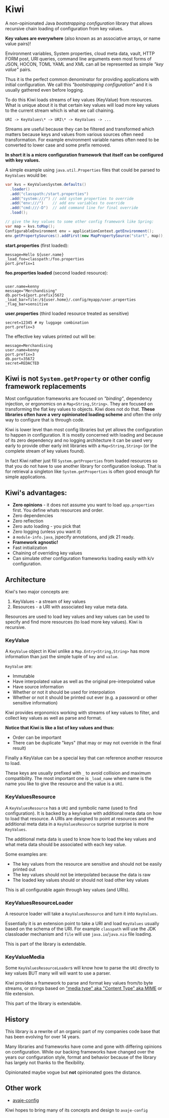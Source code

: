 # Kiwi

A non-opinionated Java *bootstrapping configuration* library
that allows recursive chain loading of configuration from key values.

**Key values are everywhere** 
(also known as an associative arrays, or name value pairs)!

Environment variables, System properties, cloud meta data, vault,
HTTP FORM post, URI queries, command line arguments
even most forms of JSON, HOCON, TOML YAML and XML
can all be represented as simple *"key value"* pairs.

Thus it is the perfect common denominator for providing applications with initial configuration.
We call this *"bootstrapping configuration"* and it is usually gathered even before logging.

To do this Kiwi loads streams of key values (KeyValue) from resources. 
What is unique about it is that certain key values will load more key values to the current
stream which is what we call chaining.

    URI -> KeyValues\* -> URI\* -> KeyValues -> ...

Streams are useful because they can be filtered and transformed
which matters because keys and values from various sources often need transformation. 
For example environment variable names often need to be converted to lower case
and some prefix removed.

**In short it is a micro configuration framework that itself can be configured with key values.**

A simple example using  `java.util.Properties` files that could be parsed to `KeyValues` would be:


```java
var kvs = KeyValuesSystem.defaults()
  .loader()
  .add("classpath:/start.properties")
  .add("system:///") // add system properties to override
  .add("env:///")    // add env variables to override
  .add("cmd:///-D")  // add command line for final override
  .load();

// give the key values to some other config framework like Spring:
var map = kvs.toMap();
ConfigurableEnvironment env = applicationContext.getEnvironment();
env.getPropertySources().addFirst(new MapPropertySource("start", map));
```

**start.properties** (first loaded):

```properties
message=Hello ${user.name}
_load_foo=classpath:/foo.properties
port.prefix=1
```

**foo.properties loaded** (second loaded resource):


```properties

user.name=kenny
message="Merchandising"
db.port=${port.prefix}5672
_load_bar=file:/${user.home}/.config/myapp/user.properties
_flag_bar=sensitive
```

**user.properties** (third loaded resource treated as sensitive)

```properties
secret=12345 # my luggage combination
port.prefix=3
```

The effective key values printed out will be:

```properties
message=Merchandising
user.name=kenny
port.prefix=3
db.port=35672
secret=REDACTED
```


## Kiwi is not `System.getProperty` or other config framework replacements

Most configuration frameworks are focused on *"binding"*, dependency injection, or ergonomics on a
`Map<String,String>`. They are focused on transforming the flat key values to objects. Kiwi does not do that. 
**These libraries often have a very opinionated loading scheme**
and often the only way to configure that is through code. 

Kiwi is lower level than most config libraries but yet allows the configuration to happen in configuration. It is mostly concerned with loading and because of its zero dependency and no logging architecture it can be used very early to provide other early init libraries with a `Map<String,String>`
(or the complete stream of key values found).

In fact Kiwi rather just fill `System.getProperties` from loaded resources so that
you do not have to use another library for configuration lookup. That is for retrieval 
a singleton like `System.getProperties` is often good enough for simple applications. 


## Kiwi's advantages:

* **Zero opinions** - it does not assume you want to load `app.properties` first. You define whats resources and order.
* Zero dependencies
* Zero reflection
* Zero auto loading - you pick that
* Zero logging (unless you want it)
*  a `module-info.java`, jspecify annotations, and  jdk 21 ready.
* **Framework agnostic!**
* Fast initialization
* Chaining of overriding key values
* Can simulate other configuration frameworks loading easily with k/v configuration.


## Architecture

Kiwi's two major concepts are:

1. KeyValues - a stream of key values
1. Resources - a URI with associated key value meta data.

Resources are used to load key values and key values can be used to specify and find more resources 
(to load more key values). Kiwi is recursive.

### KeyValue

A `KeyValue` object in Kiwi unlike a `Map.Entry<String,String>` has more information than just the simple tuple of `key` and `value`. 

`KeyValue` are:

* Immutable
* Have interpolated value as well as the original pre-interpolated value
* Have source information
* Whether or not it should be used for interpolation
* Whether or not it should be printed out ever (e.g. a password or other sensitive information)

Kiwi provides ergonomics working with streams of key values to filter, and collect key values
as well as parse and format.

**Notice that Kiwi is like a list of key values and thus:**

* Order can be important
* There can be duplicate "keys" (that may or may not override in the final result)

Finally a KeyValue can be a special key that can reference another resource to load.

These keys are usually prefixed with `_` to avoid collision and maximum compatibility.
The most important one is `_load_name` where name is the name you like to give the resource and the value is a `URI`.

### KeyValuesResource 

A `KeyValuesResource` has a `URI` and symbolic name (used to find configuration). 
It is backed by a key/value with additional meta data on how to load that resource. A
URIs are designed to point at resources and the additional meta data 
in a `KeyValuesResource` surprise surprise is more `KeyValues`. 

The additional meta data is used to know how to load the key values 
and what meta data should be associated with each key value.

Some examples are:

* The key values from the resource are sensitive and should not be easily printed out
* The key values should not be interpolated because the data is raw
* The loaded key values should or should not load other key values

This is all configurable again through key values (and URIs).

### KeyValuesResourceLoader

A resource loader will take a `KeyValuesResource` and turn it into `KeyValues`.

Essentially it is an extension point to take a URI and load `KeyValues` usually
based on the schema of the URI. For example `classpath` will use the JDK 
classloader mechanism and `file` will use `java.io`/`java.nio` file loading.

This is part of the library is extendable.

### KeyValueMedia

Some `KeyValuesResourceLoader`s will know how to parse the `URI` directly to key values
BUT many will will want to use a parser. 

Kiwi provides a framework to parse and format key values from/to byte streams, 
or strings based on ["media type" aka "Content Type" aka MIME](https://en.wikipedia.org/wiki/Media_type) 
or file extension.

This part of the library is extendable.

## History

This library is a rewrite of an organic part of my companies code base that
has been evolving for over 14 years.

Many libraries and frameworks have come and gone with differing opinions on configuration. 
While our backing frameworks have changed over the years our configuration style, format
and behavior because of the library has largely not thanks to the flexibility.

Opinionated maybe vogue but **not** opinionated goes the distance.

## Other work

* [avaje-config](https://avaje.io/config/) 

Kiwi hopes to bring many of its concepts and design to `avaje-config`
